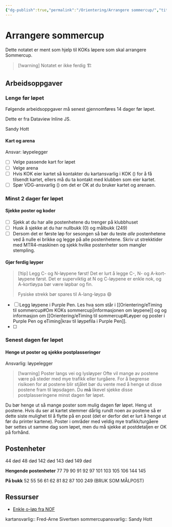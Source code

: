 ```yaml
---
{"dg-publish":true,"permalink":"/Orientering/Arrangere sommercup/","title":"Arrangere sommercup"}
---
```



# Arrangere sommercup
Dette notatet er ment som hjelp til KOKs løpere som skal arrangere Sommercup.

>[!warning] Notatet er ikke ferdig 🏗


## Arbeidsoppgaver
### Lenge før løpet
Følgende arbeidsoppgaver må senest gjennomføres 14 dager før løpet.

<p><span>Dette er fra Dataview Inline JS.</span></p>

<span><span>Sandy Hott</span></span>
#### Kart og arena
Ansvar: løypelegger

- [ ] Velge passende kart for løpet
- [ ] Velge arena
- [ ] Hvis KOK eier kartet så kontakter du kartansvarlig i KOK () for å få tilsendt kartet, ellers må du ta kontakt med klubben som eier kartet.
- [ ] Spør VDG-ansvarlig () om det er OK at du bruker kartet og arenaen.

### Minst 2 dager før løpet

#### Sjekke poster og koder
- [ ] Sjekk at du har alle postenhetene du trenger på klubbhuset
- [ ] Husk å sjekke at du har nullbukk (0) og målbukk (249)
- [ ] Dersom det er første løp for sesongen så bør du teste *alle* postenhetene ved å nulle ei brikke og legge på alle postenhetene. Skriv ut strekktider med MTR4-maskinen og sjekk hvilke postenheter som mangler stempling.

#### Gjør ferdig løyper
>[!tip] Legg C- og N-løypene først!
>Det er lurt å legge C-, N- og A-kort-løypene først. Det er superviktig at N og C-løypene er enkle nok, og A-kortløypa bør være løpbar og fin. 
>
>Fysiske strekk bør spares til A-lang-løypa 😄

- [ ] Legg løypene i Purple Pen. Les hva som står i [[Orientering/eTiming til sommercup#Om KOKs sommercup\|informasjonen om løypene]] og og informasjon om [[Orientering/eTiming til sommercup#Løyper og poster i Purple Pen og eTiming\|krav til løypefila i Purple Pen]].
- [ ] 

### Senest dagen før løpet
#### Henge ut poster og sjekke postplasseringer
Ansvarlig: løypelegger

>[!warning] Poster langs vei og lysløyper
>Ofte vil mange av postene være på steder med mye trafikk eller turgåere. For å begrense risikoen for at postene blir stjålet bør du vente med å henge ut disse postene fram til løpsdagen. Du **må** likevel sjekke disse postplasseringene minst dagen før løpet.

Du bør henge ut så mange poster som mulig dagen før løpet. 
Heng ut postene. Hvis du ser at kartet stemmer dårlig rundt noen av postene så er dette siste mulighet til å flytte på en post (det er derfor det er lurt å henge ut før du printer kartene). Poster i områder med veldig mye trafikk/turgåere bør settes ut samme dag som løpet, men du må sjekke at postdetaljen er OK på forhånd.



## Postenheter

44 død
48 død
142 død
143 død
149 død

**Hengende postenheter**
77 
79 
90
91
92
97
101
103
105
106
144
145

**På bukk**
52
55
56
61
62
81
82
87
100
249 (BRUK SOM MÅLPOST)


## Ressurser
- [Enkle o-løp fra NOF](https://www.enkleoløp.no/)


kartansvarlig:: Fred-Arne Sivertsen
sommercupansvarlig:: Sandy Hott